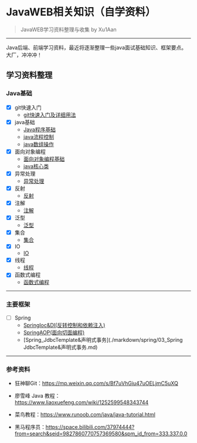 # JavaWEB相关知识（自学资料）
> JavaWEB学习资料整理与收集 by Xu1Aan
---
Java后端、前端学习资料，最近将逐渐整理一些java面试基础知识、框架要点。大厂，冲冲冲！

## **学习资料整理**

### **Java基础**

- [x] git快速入门
  - [git快速入门及详细用法](./markdown/git用法.md)
- [x] java基础
  - [Java程序基础](./markdown/java基础.md)
  - [java流程控制](./markdown/java流程控制.md)
  - [java数组操作](./markdown/java数组操作.md)
- [x] 面向对象编程
  - [面向对象编程基础](./markdown/面向对象编程基础.md)
  - [java核心类](./markdown/java核心类.md)
- [x] 异常处理
  - [异常处理](./markdown/异常处理.md)
- [x] 反射
  - [反射](./markdown/反射.md)
- [x] 注解
  - [注解](./markdown/注解.md)
- [x] 泛型
  - [泛型](./markdown/泛型.md)
- [x] 集合
  - [集合](./markdown/集合.md)
- [x] IO
  - [IO](./markdown/IO.md)
- [x] 线程
  - [线程](./markdown/线程.md)
- [x] 函数式编程
  - [函数式编程]()

---

### 主要框架

- [ ] Spring
  - [SpringIoc&DI(反转控制和依赖注入)](./markdown/spring/01_SpringIoC&DI.md)
  - [SpringAOP(面向切面编程)](./markdown/spring/02_springAOP.md)
  - [Spring_JdbcTemplate&声明式事务](./markdown/spring/03_Spring JdbcTemplate&声明式事务.md)

---

### 参考资料

- 狂神聊Git：https://mp.weixin.qq.com/s/Bf7uVhGiu47uOELjmC5uXQ

- 廖雪峰 Java 教程：https://www.liaoxuefeng.com/wiki/1252599548343744

- 菜鸟教程：https://www.runoob.com/java/java-tutorial.html 

- 黑马程序员：https://space.bilibili.com/37974444?from=search&seid=9827860770757369580&spm_id_from=333.337.0.0
